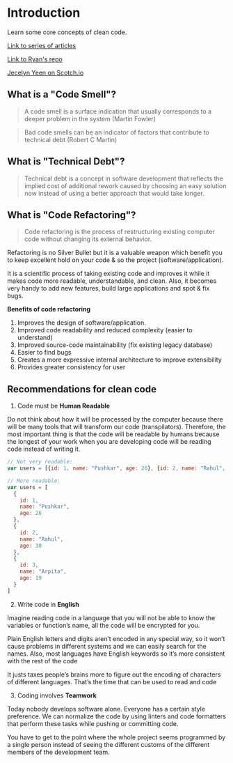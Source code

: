# Introduction

Learn some core concepts of clean code.

[Link to series of articles](https://dev.to/carlillo/clean-code-applied-to-javascript-part-i-before-your-start-16ic)

[Link to Ryan's repo](https://github.com/ryanmcdermott/clean-code-javascript)

[Jecelyn Yeen on Scotch.io](https://scotch.io/tutorials/5-tips-to-write-better-conditionals-in-javascript#toc-1-use-array-includes-for-multiple-criteria)

## What is a "Code Smell"?

> A code smell is a surface indication that usually corresponds
> to a deeper problem in the system (Martin Fowler)

> Bad code smells can be an indicator of factors 
> that contribute to technical debt (Robert C  Martin)

## What is "Technical Debt"?

> Technical debt is a concept in software development that reflects 
> the implied cost of additional rework caused by choosing an easy 
> solution now instead of using a better approach that would take longer.

## What is "Code Refactoring"?

> Code refactoring is the process of restructuring existing computer code without changing its external behavior.

Refactoring is no Silver Bullet but it is a valuable weapon which benefit you to keep excellent hold on your code & so the project (software/application).

It is a scientific process of taking existing code and improves it while it makes code more readable, understandable, and clean. Also, it becomes very handy to add new features, build large applications and spot & fix bugs.

**Benefits of code refactoring**

1. Improves the design of software/application.
2. Improved code readability and reduced complexity (easier to understand)
3. Improved source-code maintainability (fix existing legacy database)
4. Easier to find bugs
5. Creates a more expressive internal architecture to improve extensibility
6. Provides greater consistency for user

## Recommendations for clean code

1. Code must be **Human Readable**

Do not think about how it will be processed by the computer because there will be many tools that will transform our code (transpilators). Therefore, the most important thing is that the code will be readable by humans because the longest of your work when you are developing code will be reading code instead of writing it.

```javascript
// Not very readable:
var users = [{id: 1, name: "Pushkar", age: 26}, {id: 2, name: "Rahul", age: 30}, {id: 3, name: "Arpita", age: 19}]

// More readable:
var users = [
  {
    id: 1, 
    name: "Pushkar", 
    age: 26
  }, 
  {
    id: 2, 
    name: "Rahul", 
    age: 30
  },
  {
    id: 3, 
    name: "Arpita", 
    age: 19
  }
]
```

2. Write code in **English**

Imagine reading code in a language that you will not be able to know the variables or function’s name, all the code will be encrypted for you.

Plain English letters and digits aren’t encoded in any special way, so it won’t cause problems in different systems and we can easily search for the names. Also, most languages have English keywords so it’s more consistent with the rest of the code

It justs taxes people’s brains more to figure out the encoding of characters of different languages. That’s the time that can be used to read and code

3. Coding involves **Teamwork**

Today nobody develops software alone. Everyone has a certain style preference. We can normalize the code by using linters and code formatters that perform these tasks while pushing or committing code.

You have to get to the point where the whole project seems programmed by a single person instead of seeing the different customs of the different members of the development team.